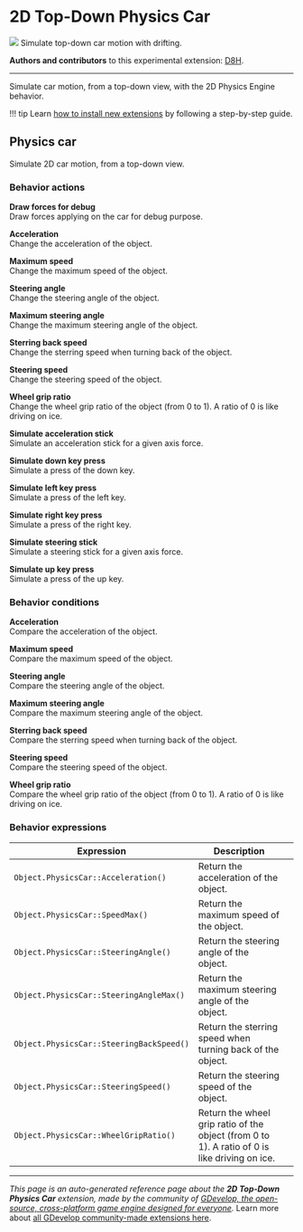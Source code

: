 # 2D Top-Down Physics Car

<img src="https://asset-resources.gdevelop.io/public-resources/Icons/b4a3bb68575adbecb4418e0397ef8c05913e1f0757dfd111de7e6a4ff31eb149_car-back.svg" class="extension-icon"></img>
Simulate top-down car motion with drifting.

**Authors and contributors** to this experimental extension: [D8H](https://gd.games/D8H).

---

Simulate car motion, from a top-down view, with the 2D Physics Engine behavior.

!!! tip
    Learn [how to install new extensions](/gdevelop5/extensions/search) by following a step-by-step guide.



## Physics car 

Simulate 2D car motion, from a top-down view. 

### Behavior actions

**Draw forces for debug**  
Draw forces applying on the car for debug purpose.

**Acceleration**  
Change the acceleration of the object.

**Maximum speed**  
Change the maximum speed of the object.

**Steering angle**  
Change the steering angle of the object.

**Maximum steering angle**  
Change the maximum steering angle of the object.

**Sterring back speed**  
Change the sterring speed when turning back of the object.

**Steering speed**  
Change the steering speed of the object.

**Wheel grip ratio**  
Change the wheel grip ratio of the object (from 0 to 1). A ratio of 0 is like driving on ice.

**Simulate acceleration stick**  
Simulate an acceleration stick for a given axis force.

**Simulate down key press**  
Simulate a press of the down key.

**Simulate left key press**  
Simulate a press of the left key.

**Simulate right key press**  
Simulate a press of the right key.

**Simulate steering stick**  
Simulate a steering stick for a given axis force.

**Simulate up key press**  
Simulate a press of the up key.

### Behavior conditions

**Acceleration**  
Compare the acceleration of the object.

**Maximum speed**  
Compare the maximum speed of the object.

**Steering angle**  
Compare the steering angle of the object.

**Maximum steering angle**  
Compare the maximum steering angle of the object.

**Sterring back speed**  
Compare the sterring speed when turning back of the object.

**Steering speed**  
Compare the steering speed of the object.

**Wheel grip ratio**  
Compare the wheel grip ratio of the object (from 0 to 1). A ratio of 0 is like driving on ice.

### Behavior expressions

| Expression | Description |  |
|-----|-----|-----|
| `Object.PhysicsCar::Acceleration()` | Return the acceleration of the object. ||
| `Object.PhysicsCar::SpeedMax()` | Return the maximum speed of the object. ||
| `Object.PhysicsCar::SteeringAngle()` | Return the steering angle of the object. ||
| `Object.PhysicsCar::SteeringAngleMax()` | Return the maximum steering angle of the object. ||
| `Object.PhysicsCar::SteeringBackSpeed()` | Return the sterring speed when turning back of the object. ||
| `Object.PhysicsCar::SteeringSpeed()` | Return the steering speed of the object. ||
| `Object.PhysicsCar::WheelGripRatio()` | Return the wheel grip ratio of the object (from 0 to 1). A ratio of 0 is like driving on ice. ||


---

*This page is an auto-generated reference page about the **2D Top-Down Physics Car** extension, made by the community of [GDevelop, the open-source, cross-platform game engine designed for everyone](https://gdevelop.io/).* Learn more about [all GDevelop community-made extensions here](/gdevelop5/extensions).